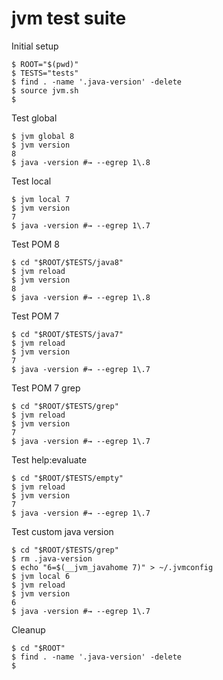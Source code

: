 # jvm test suite

Initial setup

```console
$ ROOT="$(pwd)"
$ TESTS="tests"
$ find . -name '.java-version' -delete
$ source jvm.sh
$
```

Test global

```console
$ jvm global 8
$ jvm version
8
$ java -version #→ --egrep 1\.8
```

Test local

```console
$ jvm local 7
$ jvm version
7
$ java -version #→ --egrep 1\.7
```

Test POM 8

```console
$ cd "$ROOT/$TESTS/java8"
$ jvm reload
$ jvm version
8
$ java -version #→ --egrep 1\.8
```

Test POM 7

```console
$ cd "$ROOT/$TESTS/java7"
$ jvm reload
$ jvm version
7
$ java -version #→ --egrep 1\.7
```

Test POM 7 grep

```console
$ cd "$ROOT/$TESTS/grep"
$ jvm reload
$ jvm version
7
$ java -version #→ --egrep 1\.7
```

Test help:evaluate

```console
$ cd "$ROOT/$TESTS/empty"
$ jvm reload
$ jvm version
7
$ java -version #→ --egrep 1\.7
```


Test custom java version

```console
$ cd "$ROOT/$TESTS/grep"
$ rm .java-version
$ echo "6=$(__jvm_javahome 7)" > ~/.jvmconfig
$ jvm local 6
$ jvm reload
$ jvm version
6
$ java -version #→ --egrep 1\.7
```

Cleanup

```console
$ cd "$ROOT"
$ find . -name '.java-version' -delete
$
```

